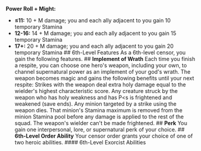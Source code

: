 **Power Roll + Might:**
- **≤11:** 10 + M damage; you and each ally adjacent to you gain 10 temporary Stamina
- **12-16:** 14 + M damage; you and each ally adjacent to you gain 15 temporary Stamina
- **17+:** 20 + M damage; you and each ally adjacent to you gain 20 temporary Stamina ## 6th-Level Features As a 6th-level censor, you gain the following features. ## **Implement of Wrath** Each time you finish a respite, you can choose one hero's weapon, including your own, to channel supernatural power as an implement of your god's wrath. The weapon becomes magic and gains the following benefits until your next respite: Strikes with the weapon deal extra holy damage equal to the wielder's highest characteristic score. Any creature struck by the weapon who has holy weakness and has P<s is frightened and weakened (save ends). Any minion targeted by a strike using the weapon dies. That minion's Stamina maximum is removed from the minion Stamina pool before any damage is applied to the rest of the squad. The weapon's wielder can't be made frightened. ## **Perk** You gain one interpersonal, lore, or supernatural perk of your choice. ## **6th-Level Order Ability** Your censor order grants your choice of one of two heroic abilities. #### 6th-Level Exorcist Abilities

